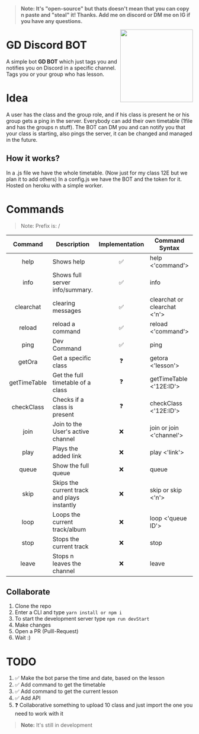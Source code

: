 > **Note: It's "open-source" but thats doesn't mean that you can copy n paste and "steal" it! Thanks. Add me on discord or DM me on IG if you have any questions.**

<img align="right" src="http://gdszeged.hu/sites/default/files/storage/logo_gd.png" height="196" width="196">

# GD Discord BOT

A simple bot **GD BOT** which just tags you and notifies you on Discord in a specific channel.
Tags you or your group who has lesson.

# Idea

A user has the class and the group role, and if his class is present he or his group gets a ping in the server.
Everybody can add their own timetable (1file and has the groups n stuff).
The BOT can DM you and can notify you that your class is starting, also pings the server, it can be changed and managed in the future.

## How it works?

In a .js file we have the whole timetable. (Now just for my class 12E but we plan it to add others)
In a config.js we have the BOT and the token for it.
Hosted on heroku with a simple worker.

# Commands

> Note: Prefix is: /

|   Command    | Description                                 | Implementation | Command Syntax               | Response                      |
| :----------: | ------------------------------------------- | :------------: | ---------------------------- | ----------------------------- |
|     help     | Shows help                                  |       ✅       | help <'command'>             | Embed with summary.           |
|     info     | Shows full server info/summary.             |       ✅       | info                         | Shows server info.            |
|  clearchat   | clearing messages                           |       ✅       | clearchat or clearchat <'n'> | N/A                           |
|    reload    | reload a command                            |       ✅       | reload <'command'>           | Command reloaded.             |
|     ping     | Dev Command                                 |       ✅       | ping                         | BOT: Pong!                    |
|    getOra    | Get a specific class                        |       ❓       | getora <'lesson'>            | <'lesson'> will start at 8:00 |
| getTimeTable | Get the full timetable of a class           |       ❓       | getTimeTable <'12E:ID'>      | {timetable}                   |
|  checkClass  | Checks if a class is present                |       ❓       | checkClass <'12E:ID'>        | Yes, <'lesson'> óra van.      |
|     join     | Join to the User's active channel           |       ❌       | join or join <'channel'>     | N/A                           |
|     play     | Plays the added link                        |       ❌       | play <'link'>                | Track added to queue.         |
|    queue     | Show the full queue                         |       ❌       | queue                        | Shows the actual queue.       |
|     skip     | Skips the current track and plays instantly |       ❌       | skip or skip <'n'>           | Skipped <'n'> track.          |
|     loop     | Loops the current track/album               |       ❌       | loop <'queue ID'>            | Loop is enabled/disabled.     |
|     stop     | Stops the current track                     |       ❌       | stop                         | N/A                           |
|    leave     | Stops n leaves the channel                  |       ❌       | leave                        | N/A                           |

## Collaborate

1. Clone the repo
2. Enter a CLI and type `yarn install or npm i`
3. To start the development server type `npm run devStart`
4. Make changes
5. Open a PR (Pulll-Request)
6. Wait :)

# TODO

1. ✅ Make the bot parse the time and date, based on the lesson
2. ✅ Add command to get the timetable
3. ✅ Add command to get the current lesson
4. ✅ Add API
5. ❓ Collaborative something to upload 10 class and just import the one you need to work with it

> **Note:** It's still in development
